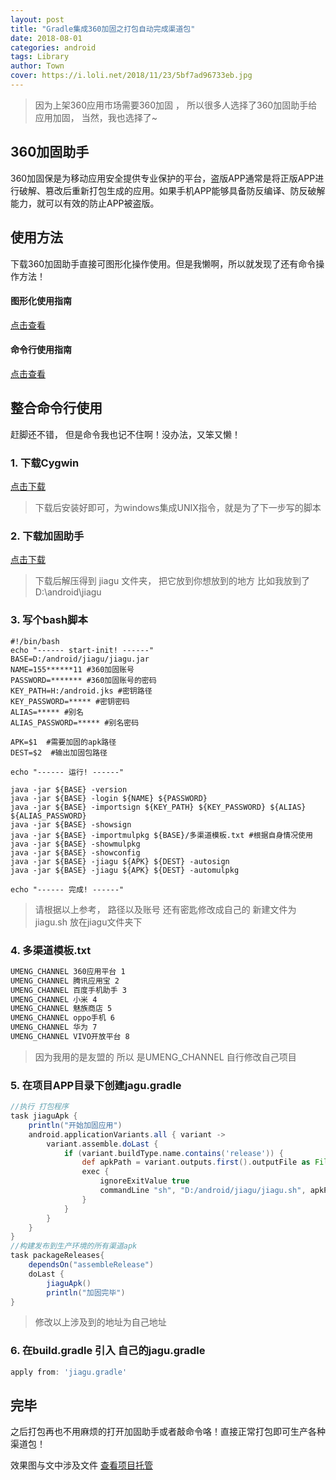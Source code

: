 ```yaml
---
layout: post
title: "Gradle集成360加固之打包自动完成渠道包"
date: 2018-08-01
categories: android
tags: Library
author: Town
cover: https://i.loli.net/2018/11/23/5bf7ad96733eb.jpg
---
```


 >因为上架360应用市场需要360加固 ， 所以很多人选择了360加固助手给应用加固， 当然，我也选择了~

## 360加固助手

 360加固保是为移动应用安全提供专业保护的平台，盗版APP通常是将正版APP进行破解、篡改后重新打包生成的应用。如果手机APP能够具备防反编译、防反破解能力，就可以有效的防止APP被盗版。

## 使用方法

下载360加固助手直接可图形化操作使用。但是我懒啊，所以就发现了还有命令操作方法！

#### 图形化使用指南

[点击查看](http://jiagu.360.cn/qcms/help.html#!id=88)


#### 命令行使用指南

[点击查看](http://jiagu.360.cn/qcms/help.html#!id=164)

## 整合命令行使用

赶脚还不错， 但是命令我也记不住啊！没办法，又笨又懒！

### 1. 下载Cygwin 

[点击下载](https://cygwin.com/install.html)

>下载后安装好即可，为windows集成UNIX指令，就是为了下一步写的脚本

### 2. 下载加固助手

[点击下载](http://jiagu.360.cn/#/global/download)

>下载后解压得到 jiagu 文件夹， 把它放到你想放到的地方 比如我放到了 D:\android\jiagu

### 3. 写个bash脚本

```shell
#!/bin/bash
echo "------ start-init! ------"
BASE=D:/android/jiagu/jiagu.jar
NAME=155******11 #360加固账号
PASSWORD=******* #360加固账号的密码
KEY_PATH=H:/android.jks #密钥路径
KEY_PASSWORD=***** #密钥密码
ALIAS=***** #别名
ALIAS_PASSWORD=***** #别名密码

APK=$1  #需要加固的apk路径
DEST=$2  #输出加固包路径 

echo "------ 运行! ------"

java -jar ${BASE} -version
java -jar ${BASE} -login ${NAME} ${PASSWORD}
java -jar ${BASE} -importsign ${KEY_PATH} ${KEY_PASSWORD} ${ALIAS} ${ALIAS_PASSWORD}
java -jar ${BASE} -showsign
java -jar ${BASE} -importmulpkg ${BASE}/多渠道模板.txt #根据自身情况使用
java -jar ${BASE} -showmulpkg
java -jar ${BASE} -showconfig
java -jar ${BASE} -jiagu ${APK} ${DEST} -autosign
java -jar ${BASE} -jiagu ${APK} ${DEST} -automulpkg

echo "------ 完成! ------"
```

>请根据以上参考， 路径以及账号 还有密匙修改成自己的  新建文件为  jiagu.sh  放在jiagu文件夹下

### 4. 多渠道模板.txt

```txt
UMENG_CHANNEL 360应用平台 1
UMENG_CHANNEL 腾讯应用宝 2
UMENG_CHANNEL 百度手机助手 3
UMENG_CHANNEL 小米 4
UMENG_CHANNEL 魅族商店 5
UMENG_CHANNEL oppo手机 6
UMENG_CHANNEL 华为 7
UMENG_CHANNEL VIVO开放平台 8

```
> 因为我用的是友盟的 所以 是UMENG_CHANNEL  自行修改自己项目

### 5. 在项目APP目录下创建jagu.gradle

```gradle
//执行 打包程序
task jiaguApk {
    println("开始加固应用")
    android.applicationVariants.all { variant ->
        variant.assemble.doLast {
            if (variant.buildType.name.contains('release')) {
                def apkPath = variant.outputs.first().outputFile as File
                exec {
                    ignoreExitValue true
                    commandLine "sh", "D:/android/jiagu/jiagu.sh", apkPath, apkPath.getParent()
                }
            }
        }
    }
}
//构建发布到生产环境的所有渠道apk
task packageReleases{
    dependsOn("assembleRelease")
    doLast {
        jiaguApk()
        println("加固完毕")
}
```

>修改以上涉及到的地址为自己地址

### 6. 在build.gradle 引入 自己的jagu.gradle

```gradle
apply from: 'jiagu.gradle'
```

## 完毕

之后打包再也不用麻烦的打开加固助手或者敲命令咯！直接正常打包即可生产各种渠道包！

效果图与文中涉及文件  [查看项目托管](https://github.com/Townwang/360jiagu)